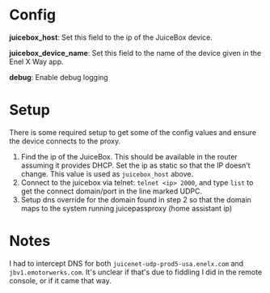 # Config

**juicebox_host**: Set this field to the ip of the JuiceBox device.

**juicebox_device_name**: Set this field to the name of the device given in the Enel X Way app.

**debug**: Enable debug logging

# Setup

There is some required setup to get some of the config values and ensure the device connects to the proxy.

1. Find the ip of the JuiceBox. This should be available in the router assuming it provides DHCP. Set the ip as static so that the IP doesn't change. This value is used as `juicebox_host` above.
2. Connect to the juicebox via telnet: `telnet <ip> 2000`, and type `list` to get the connect domain/port in the line marked UDPC.
3. Setup dns override for the domain found in step 2 so that the domain maps to the system running juicepassproxy (home assistant ip)

# Notes

I had to intercept DNS for both `juicenet-udp-prod5-usa.enelx.com` and `jbv1.emotorwerks.com`. It's unclear if that's due to fiddling I did in the remote console, or if it came that way.
